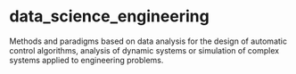 # data_science_engineering
Methods and paradigms based on data analysis for the design of automatic control algorithms, analysis of dynamic systems or simulation of complex systems applied to engineering problems.
